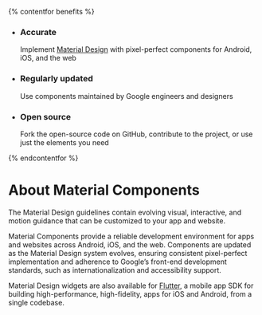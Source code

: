 <!--docs:
title: "Material Components"
layout: root-homepage
path: /
-->

{% contentfor benefits %}
<ul class="benefits-list">
  <li class="benefits-list-item">
    <h3>Accurate</h3>
    <p>Implement <a href="https://material.io/guidelines">Material Design</a> with pixel-perfect components for Android, iOS, and the web</p>
  </li>
  <li class="benefits-list-item">
    <h3>Regularly updated</h3>
    <p>Use components maintained by Google engineers and designers</p>
  </li>
  <li class="benefits-list-item">
    <h3>Open source</h3>
    <p>Fork the open-source code on GitHub, contribute to the project, or use just the elements you need</p>
  </li>
</ul>
{% endcontentfor %}

# About Material Components

The Material Design guidelines contain evolving visual, interactive, and motion
guidance that can be customized to your app and website.

Material Components provide a reliable development environment for apps and
websites across Android, iOS, and the web. Components are updated as the
Material Design system evolves, ensuring consistent pixel-perfect implementation
and adherence to Google’s front-end development standards, such as
internationalization and accessibility support.

Material Design widgets are also available for
[Flutter](https://flutter-io-deploy-four.firebaseapp.com/widgets/material/), a
mobile app SDK for building high-performance, high-fidelity, apps for iOS and
Android, from a single codebase.
